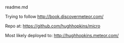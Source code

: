 readme.md


Trying to follow http://book.discovermeteor.com/

Repo at: https://github.com/hughhopkins/micro

Most likely deployed to: http://hughhopkins.meteor.com/